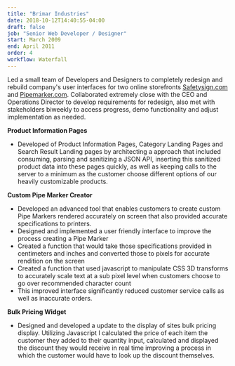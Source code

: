 ```yaml
---
title: "Brimar Industries"
date: 2018-10-12T14:40:55-04:00
draft: false
job: "Senior Web Developer / Designer"
start: March 2009
end: April 2011
order: 4
workflow: Waterfall
---
```


Led a small team of Developers and Designers to completely redesign and rebuild company's user interfaces  for two online storefronts [Safetysign.com](http://safetysign.com) and [Pipemarker.com](http://pipemarker.com). Collaborated extremely close with the CEO and Operations Director to develop requirements for redesign, also met with stakeholders biweekly to access progress, demo functionality and adjust implementation as needed.

**Product Information Pages**

*	Developed of  Product Information Pages, Category Landing Pages and Search Result Landing pages by architecting a approach that included consuming, parsing and sanitizing a JSON API, inserting this sanitized product data into these pages quickly, as well as keeping calls to the server to a minimum as the customer choose different options of our heavily customizable products.

**Custom Pipe Marker Creator**

*	Developed an advanced tool that enables customers to create custom Pipe Markers rendered accurately on screen that also provided accurate specifications to printers.
*	Designed and implemented a user friendly interface to improve the process creating a Pipe Marker
*	Created a function that would take those specifications provided in centimeters and inches and converted those to pixels for accurate rendition on the screen
*	Created a function that used javascript to manipulate CSS 3D transforms to accurately scale text at a sub pixel level when customers choose to go over recommended character count
*	This improved interface significantly reduced customer service calls as well as inaccurate orders. 

**Bulk Pricing Widget**

*	Designed and developed a update to the display of sites bulk pricing display. Utilizing Javascript I calculated the price of each item the customer they added to their quantity input, calculated and displayed the discount they would receive in real time improving a process in which the customer would have to look up the discount themselves. 

